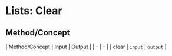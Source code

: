 # Lists: Clear

## Method/Concept

| Method/Concept | Input | Output |
| - | - |
| clear | `input` | `output` |